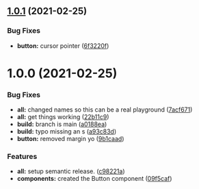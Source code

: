 ## [1.0.1](https://github.com/codesagas/codesagas-app/compare/v1.0.0...v1.0.1) (2021-02-25)


### Bug Fixes

* **button:** cursor pointer ([6f3220f](https://github.com/codesagas/codesagas-app/commit/6f3220f01fd6ad49deac64ff6187283788bd2873))

# 1.0.0 (2021-02-25)


### Bug Fixes

* **all:** changed names so this can be a real playground ([7acf671](https://github.com/codesagas/codesagas-app/commit/7acf67129baf67b56fef4134b09c3644f87b1d47))
* **all:** get things working ([22b11c9](https://github.com/codesagas/codesagas-app/commit/22b11c9638cd5a64f41ca7112f85dc4e81f7375c))
* **build:** branch is main ([a0188ea](https://github.com/codesagas/codesagas-app/commit/a0188ea64b6bc3d41a3a6a25b2cb1057d7332740))
* **build:** typo missing an s ([a93c83d](https://github.com/codesagas/codesagas-app/commit/a93c83dc2f1ec8ae338687789fa38d1eb5a48965))
* **button:** removed margin yo ([9b1caad](https://github.com/codesagas/codesagas-app/commit/9b1caad182219133f899ac3382279c224dbc5e0a))


### Features

* **all:** setup semantic release. ([c98221a](https://github.com/codesagas/codesagas-app/commit/c98221a7a98987f7c8b4d9d372f12140fbb0321d))
* **components:** created the Button component ([09f5caf](https://github.com/codesagas/codesagas-app/commit/09f5caf27a670beb790a690c0c5ec9dbe27f1c90))
